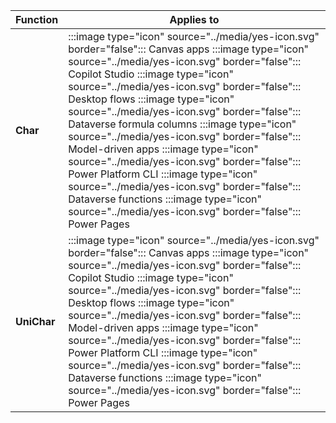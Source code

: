 ﻿
| Function | Applies to |
|-----------|------------|
| **Char** | :::image type="icon" source="../media/yes-icon.svg" border="false"::: Canvas apps :::image type="icon" source="../media/yes-icon.svg" border="false"::: Copilot Studio :::image type="icon" source="../media/yes-icon.svg" border="false"::: Desktop flows :::image type="icon" source="../media/yes-icon.svg" border="false"::: Dataverse formula columns :::image type="icon" source="../media/yes-icon.svg" border="false"::: Model-driven apps :::image type="icon" source="../media/yes-icon.svg" border="false"::: Power Platform CLI :::image type="icon" source="../media/yes-icon.svg" border="false"::: Dataverse functions :::image type="icon" source="../media/yes-icon.svg" border="false"::: Power Pages |
| **UniChar** | :::image type="icon" source="../media/yes-icon.svg" border="false"::: Canvas apps :::image type="icon" source="../media/yes-icon.svg" border="false"::: Copilot Studio :::image type="icon" source="../media/yes-icon.svg" border="false"::: Desktop flows :::image type="icon" source="../media/yes-icon.svg" border="false"::: Model-driven apps :::image type="icon" source="../media/yes-icon.svg" border="false"::: Power Platform CLI :::image type="icon" source="../media/yes-icon.svg" border="false"::: Dataverse functions :::image type="icon" source="../media/yes-icon.svg" border="false"::: Power Pages |

